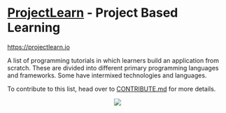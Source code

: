 # [ProjectLearn](https://projectlearn.io) - Project Based Learning
https://projectlearn.io

A list of programming tutorials in which learners build an application from scratch. These are divided into different primary programming languages and frameworks. Some have intermixed technologies and languages.

To contribute to this list, head over to [CONTRIBUTE.md](https://github.com/Xtremilicious/ProjectLearn-Project-Based-Learning/blob/master/CONTRIBUTE.md) for more details. 

<p align="center">
  <img src="https://i.ibb.co/ypzR4Qv/Screen-Shot-20200320134822.png">
</p>
